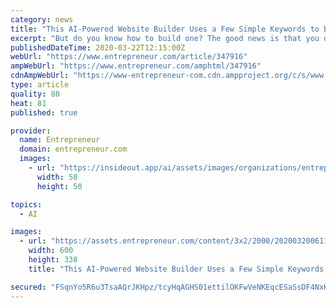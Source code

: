 ```yaml
---
category: news
title: "This AI-Powered Website Builder Uses a Few Simple Keywords to Build Your Entire Site"
excerpt: "But do you know how to build one? The good news is that you don't need to shell out thousands on a web developer, all you need is Leia AI Website Builder. Leia makes it easy to build custom websites from scratch by using artificial intelligence. All you need is a voice description and a few keywords to create a beautiful, mobile-responsive ..."
publishedDateTime: 2020-03-22T12:15:00Z
webUrl: "https://www.entrepreneur.com/article/347916"
ampWebUrl: "https://www.entrepreneur.com/amphtml/347916"
cdnAmpWebUrl: "https://www-entrepreneur-com.cdn.ampproject.org/c/s/www.entrepreneur.com/amphtml/347916"
type: article
quality: 80
heat: 81
published: true

provider:
  name: Entrepreneur
  domain: entrepreneur.com
  images:
    - url: "https://insideout.app/ai/assets/images/organizations/entrepreneur.com-50x50.jpg"
      width: 50
      height: 50

topics:
  - AI

images:
  - url: "https://assets.entrepreneur.com/content/3x2/2000/20200320061120-LeiaWebsiteBuilder.jpeg?width=600&crop=16:9"
    width: 600
    height: 338
    title: "This AI-Powered Website Builder Uses a Few Simple Keywords to Build Your Entire Site"

secured: "FSqnYo5R6u3TsaAQrJKHpz/tcyHqAGHS01ettilOKFwVeNKEqcESaSsDF4NxKxK9y2M6XiM2y+7RMNn241g//cITspGwC5JrTUmH2/5Rn9B+EwpfTDvHDv8IIAb67rHDn2OCoZ2zkS1WQV4ErgCeWkvYLJ4rnHU1/wX1nONr8BSh/OAmJ+M6/uUZJ9bBStYVdUGwGA5fzJFL4GquDeG81nqhGppcuGRtDnb/Mj2adSbWC7dN4M0EiLD9qAUNqsly9uLO0Ekf0I4zsRbh19N4fEcEGtTzQjSJhbmYbCDD50Niob3uhNHFANGOdjZEmQaY/qmS604Vw6Ha1s6G56cDYW+a+U/uhujvt04qIpCOh3A3rHyqUN5NaqlnbKEAWHp8YqLOkh7xPGBRNn+xPjf1nvpky5bWIlVGUJ9tCarywZhU1zN9NIbXkmhr8iSHogT5U40SdgQKnRce3ouq2f8kCKlA1Mri1bps/Vhpb4w1DJo=;GjhYDtpsMi+m5voPWf6V+A=="
---
```


